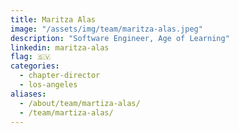 ```yaml
---
title: Maritza Alas
image: "/assets/img/team/maritza-alas.jpeg"
description: "Software Engineer, Age of Learning"
linkedin: maritza-alas
flag: 🇸🇻
categories:
  - chapter-director
  - los-angeles
aliases:
  - /about/team/martiza-alas/
  - /team/martiza-alas/
---
```

